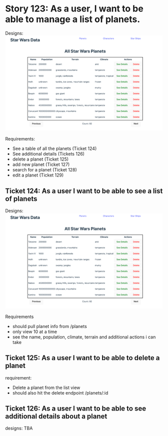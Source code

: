# Story 123: As a user, I want to be able to manage a list of planets.

Designs: 
![tableDesign](tableDesign.png)

Requirements: 
- See a table of all the planets (Ticket 124)
- See additional details (Tickets 126)
- delete a planet (Ticket 125)
- add new planet (Ticket 127)
- search for a planet (Ticket 128)
- edit a planet (Ticket 129)

## Ticket 124: As a user I want to be able to see a list of planets

Designs: 
![tableDesign](tableDesign.png)

Requirements
- should pull planet info from /planets
- only view 10 at a time
- see the name, population, climate, terrain and additional actions i can take



## Ticket 125: As a user I want to be able to delete a planet

requirement:
- Delete a planet from the list view
- should also hit the delete endpoint /planets/:id


## Ticket 126: As a user I want to be able to see additional details about a planet

designs: TBA

